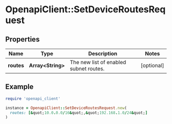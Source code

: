 # OpenapiClient::SetDeviceRoutesRequest

## Properties

| Name | Type | Description | Notes |
| ---- | ---- | ----------- | ----- |
| **routes** | **Array&lt;String&gt;** | The new list of enabled subnet routes.  | [optional] |

## Example

```ruby
require 'openapi_client'

instance = OpenapiClient::SetDeviceRoutesRequest.new(
  routes: [&quot;10.0.0.0/16&quot;,&quot;192.168.1.0/24&quot;]
)
```

